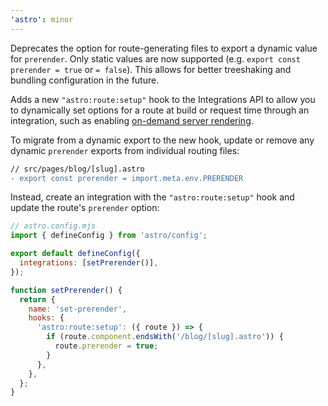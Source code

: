 ```yaml
---
'astro': minor
---
```


Deprecates the option for route-generating files to export a dynamic value for `prerender`. Only static values are now supported (e.g. `export const prerender = true` or `= false`). This allows for better treeshaking and bundling configuration in the future.

Adds a new `"astro:route:setup"` hook to the Integrations API to allow you to dynamically set options for a route at build or request time through an integration, such as enabling [on-demand server rendering](/en/guides/server-side-rendering/#opting-in-to-pre-rendering-in-server-mode).

To migrate from a dynamic export to the new hook, update or remove any dynamic `prerender` exports from individual routing files:

```diff
// src/pages/blog/[slug].astro
- export const prerender = import.meta.env.PRERENDER
```

Instead, create an integration with the `"astro:route:setup"` hook and update the route's `prerender` option:

```js
// astro.config.mjs
import { defineConfig } from 'astro/config';

export default defineConfig({
  integrations: [setPrerender()],
});

function setPrerender() {
  return {
    name: 'set-prerender',
    hooks: {
      'astro:route:setup': ({ route }) => {
        if (route.component.endsWith('/blog/[slug].astro')) {
          route.prerender = true;
        }
      },
    },
  };
}
```

